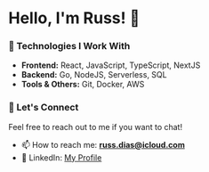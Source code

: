 # Hello, I'm Russ! 👋

### 🔨 Technologies I Work With
- **Frontend:** React, JavaScript, TypeScript, NextJS
- **Backend:** Go, NodeJS, Serverless, SQL
- **Tools & Others:** Git, Docker, AWS

### 🤝 Let's Connect
Feel free to reach out to me if you want to chat!
- 📫 How to reach me: **russ.dias@icloud.com**
- 👤 LinkedIn: [My Profile](https://linkedin.com/in/russell-dias)
